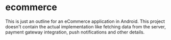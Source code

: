 # ecommerce
This is just an outline for an eCommerce application in Android. 
This project doesn't contain the actual implementation like fetching data from the server, 
payment gateway integration, push notifications and other details.

